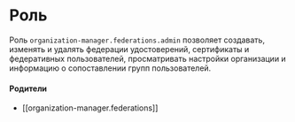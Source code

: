 # Роль

Роль `organization-manager.federations.admin` позволяет создавать, изменять и удалять федерации удостоверений, сертификаты и федеративных пользователей, просматривать настройки организации и информацию о сопоставлении групп пользователей.


#### Родители

- [[organization-manager.federations]]
